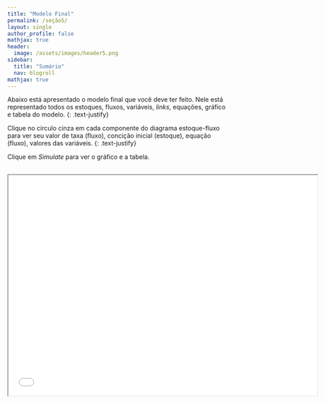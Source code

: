 ```yaml
---
title: "Modelo Final"
permalink: /seção5/
layout: single
author_profile: false
mathjax: true
header:
  image: /assets/images/header5.png
sidebar:
  title: "Sumário"
  nav: blogroll
mathjax: true
---
```


Abaixo está apresentado o modelo final que você deve ter feito. Nele está representado todos os estoques, fluxos, variáveis, _links_, 
equações, gráfico e tabela do modelo.
{: .text-justify}

Clique no circulo cinza em cada componente do diagrama estoque-fluxo para ver seu valor de taxa (fluxo), concição inicial (estoque), equação (fluxo), valores das variáveis.
{: .text-justify}

Clique em _Simulate_ para ver o gráfico e a tabela.


<p style="text-align: center;"> <iframe width="700" height="500" src="//InsightMaker.com/insight/198148/embed?topBar=1&sideBar=1&zoom=1" 
title="Embedded Insight"></iframe></p>
